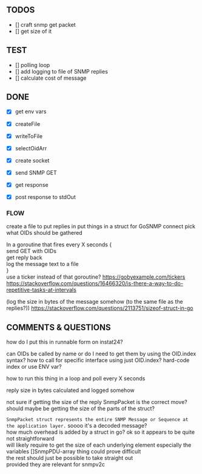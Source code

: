 ## TODOS

* [] craft snmp get packet
* [] get size of it


## TEST

* [] polling loop
* [] add logging to file of SNMP replies
* [] calculate cost of message


## DONE

* [x] get env vars
* [x] createFile
* [x] writeToFile
* [x] selectOidArr
* [x] create socket
* [x] send SNMP GET
* [x] get response
* [x] post response to stdOut


### FLOW

create a file to put replies in
put things in a struct for GoSNMP
connect
pick what OIDs should be gathered

In a goroutine that fires every X seconds {  
  send GET with OIDs  
  get reply back  
  log the message text to a file  
}  
use a ticker instead of that goroutine? https://gobyexample.com/tickers
https://stackoverflow.com/questions/16466320/is-there-a-way-to-do-repetitive-tasks-at-intervals

(log the size in bytes of the message somehow (to the same file as the replies?))
https://stackoverflow.com/questions/2113751/sizeof-struct-in-go

## COMMENTS & QUESTIONS

how do I put this in runnable form on instat24?

can OIDs be called by name or do I need to get them by using the OID.index syntax?
how to call for specific interface using just OID.index? hard-code index or use ENV var?

how to run this thing in a loop and poll every X seconds

reply size in bytes calculated and logged somehow

not sure if getting the size of the reply SnmpPacket is the correct move?
should maybe be getting the size of the parts of the struct?

`SnmpPacket struct represents the entire SNMP Message or Sequence at the application layer.`
soooo it's a decoded message?  
how much overhead is added by a struct in go?
ok so it appears to be quite not straightforward  
will likely require to get the size of each underlying element
especially the variables []SnmpPDU-array thing could prove difficult  
the rest should just be possible to take straight out  
provided they are relevant for snmpv2c
